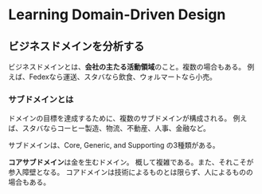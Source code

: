 # Learning Domain-Driven Design

## ビジネスドメインを分析する

ビジネスドメインとは、**会社の主たる活動領域**のこと。複数の場合もある。
例えば、Fedexなら運送、スタバなら飲食、ウォルマートなら小売。

### サブドメインとは

ドメインの目標を達成するために、複数のサブドメインが構成される。
例えば、スタバならコーヒー製造、物流、不動産、人事、金融など。

サブドメインは、Core, Generic, and Supporting の3種類がある。

**コアサブドメイン**は金を生むドメイン。
概して複雑である。また、それこそが参入障壁となる。
コアドメインは技術によるものとは限らず、人によるものの場合もある。
